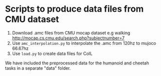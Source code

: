 # Scripts to produce data files from CMU dataset

1. Download .amc files from CMU mocap dataset e.g walking http://mocap.cs.cmu.edu/search.php?subjectnumber=7
2. Use `amc_interpolation.py` to interpolate the .amc from 120hz to mujoco 66.67hz
3. Use `load.py` to create data files for CoIL

We have included the preprocessed data for the humanoid and cheetah tasks in a separate "data" folder.